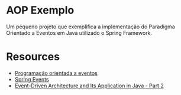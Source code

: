 # AOP Exemplo

<p>
Um pequeno projeto que exemplifica a implementação do Paradigma Orientado a Eventos em Java utilizado o Spring Framework.
</p>

# Resources

- [Programação orientada a eventos](https://pt.wikipedia.org/wiki/Programa%C3%A7%C3%A3o_orientada_a_eventos)
- [Spring Events](https://www.baeldung.com/spring-events)
- [Event-Driven Architecture and Its Application in Java - Part 2](https://blog.avenuecode.com/event-driven-architecture-and-its-application-in-java-part-2)
